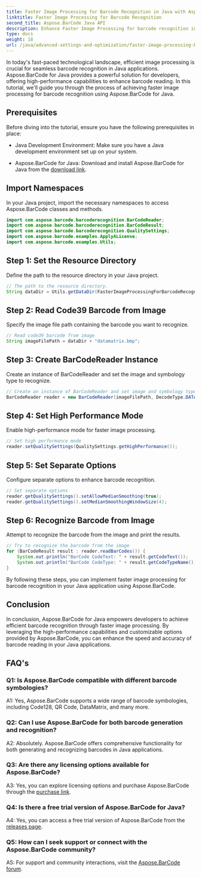 ```yaml
---
title: Faster Image Processing for Barcode Recognition in Java with Aspose.BarCode
linktitle: Faster Image Processing for Barcode Recognition
second_title: Aspose.BarCode Java API
description: Enhance Faster Image Processing for barcode recognition in Java with Aspose.BarCode. Follow our step-by-step guide for faster image processing.
type: docs
weight: 18
url: /java/advanced-settings-and-optimization/faster-image-processing-barcode-recognition/
---
```


In today's fast-paced technological landscape, efficient image processing is crucial for seamless barcode recognition in Java applications. Aspose.BarCode for Java provides a powerful solution for developers, offering high-performance capabilities to enhance barcode reading. In this tutorial, we'll guide you through the process of achieving faster image processing for barcode recognition using Aspose.BarCode for Java.

## Prerequisites

Before diving into the tutorial, ensure you have the following prerequisites in place:

- Java Development Environment: Make sure you have a Java development environment set up on your system.

- Aspose.BarCode for Java: Download and install Aspose.BarCode for Java from the [download link](https://releases.aspose.com/barcode/java/).

## Import Namespaces

In your Java project, import the necessary namespaces to access Aspose.BarCode classes and methods.

```java
import com.aspose.barcode.barcoderecognition.BarCodeReader;
import com.aspose.barcode.barcoderecognition.BarCodeResult;
import com.aspose.barcode.barcoderecognition.QualitySettings;
import com.aspose.barcode.examples.ApplyALicense;
import com.aspose.barcode.examples.Utils;
```

## Step 1: Set the Resource Directory

Define the path to the resource directory in your Java project.

```java
// The path to the resource directory.
String dataDir = Utils.getDataDir(FasterImageProcessingForBarcodeRecognition.class) + "BarcodeReader/advanced_features/";
```

## Step 2: Read Code39 Barcode from Image

Specify the image file path containing the barcode you want to recognize.

```java
// Read code39 barcode from image
String imageFilePath = dataDir + "datamatrix.bmp";
```

## Step 3: Create BarCodeReader Instance

Create an instance of BarCodeReader and set the image and symbology type to recognize.

```java
// Create an instance of BarCodeReader and set image and symbology type to recognize
BarCodeReader reader = new BarCodeReader(imageFilePath, DecodeType.DATA_MATRIX);
```

## Step 4: Set High Performance Mode

Enable high-performance mode for faster image processing.

```java
// Set high performance mode
reader.setQualitySettings(QualitySettings.getHighPerformance());
```

## Step 5: Set Separate Options

Configure separate options to enhance barcode recognition.

```java
// Set separate options
reader.getQualitySettings().setAllowMedianSmoothing(true);
reader.getQualitySettings().setMedianSmoothingWindowSize(4);
```

## Step 6: Recognize Barcode from Image

Attempt to recognize the barcode from the image and print the results.

```java
// Try to recognize the barcode from the image
for (BarCodeResult result : reader.readBarCodes()) {
    System.out.println("BarCode CodeText: " + result.getCodeText());
    System.out.println("BarCode CodeType: " + result.getCodeTypeName());
}
```

By following these steps, you can implement faster image processing for barcode recognition in your Java application using Aspose.BarCode.

## Conclusion

In conclusion, Aspose.BarCode for Java empowers developers to achieve efficient barcode recognition through faster image processing. By leveraging the high-performance capabilities and customizable options provided by Aspose.BarCode, you can enhance the speed and accuracy of barcode reading in your Java applications.

## FAQ's

### Q1: Is Aspose.BarCode compatible with different barcode symbologies?

A1: Yes, Aspose.BarCode supports a wide range of barcode symbologies, including Code128, QR Code, DataMatrix, and many more.

### Q2: Can I use Aspose.BarCode for both barcode generation and recognition?

A2: Absolutely. Aspose.BarCode offers comprehensive functionality for both generating and recognizing barcodes in Java applications.

### Q3: Are there any licensing options available for Aspose.BarCode?

A3: Yes, you can explore licensing options and purchase Aspose.BarCode through the [purchase link](https://purchase.aspose.com/buy).

### Q4: Is there a free trial version of Aspose.BarCode for Java?

A4: Yes, you can access a free trial version of Aspose.BarCode from the [releases page](https://releases.aspose.com/).

### Q5: How can I seek support or connect with the Aspose.BarCode community?

A5: For support and community interactions, visit the [Aspose.BarCode forum](https://forum.aspose.com/c/barcode/13).

